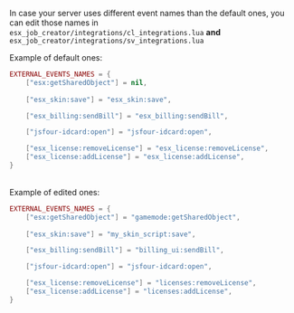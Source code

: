 In case your server uses different event names than the default ones, you can edit those names in `esx_job_creator/integrations/cl_integrations.lua` **and** `esx_job_creator/integrations/sv_integrations.lua`

Example of default ones:

``` lua
EXTERNAL_EVENTS_NAMES = {
    ["esx:getSharedObject"] = nil,
    
    ["esx_skin:save"] = "esx_skin:save",

    ["esx_billing:sendBill"] = "esx_billing:sendBill",

    ["jsfour-idcard:open"] = "jsfour-idcard:open",

    ["esx_license:removeLicense"] = "esx_license:removeLicense",
    ["esx_license:addLicense"] = "esx_license:addLicense",
}
```
<br>
Example of edited ones:

``` lua
EXTERNAL_EVENTS_NAMES = {
    ["esx:getSharedObject"] = "gamemode:getSharedObject",
    
    ["esx_skin:save"] = "my_skin_script:save",

    ["esx_billing:sendBill"] = "billing_ui:sendBill",

    ["jsfour-idcard:open"] = "jsfour-idcard:open",

    ["esx_license:removeLicense"] = "licenses:removeLicense",
    ["esx_license:addLicense"] = "licenses:addLicense",
}
```